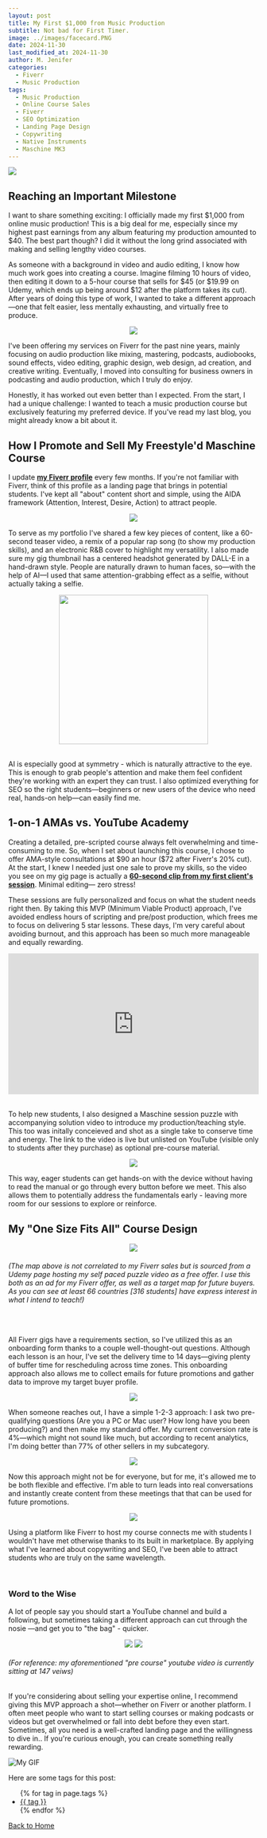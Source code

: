 ```yaml
---
layout: post
title: My First $1,000 from Music Production
subtitle: Not bad for First Timer. 
image: ../images/facecard.PNG
date: 2024-11-30
last_modified_at: 2024-11-30
author: M. Jenifer
categories:
  - Fiverr
  - Music Production
tags:
  - Music Production
  - Online Course Sales
  - Fiverr
  - SEO Optimization
  - Landing Page Design
  - Copywriting
  - Native Instruments
  - Maschine MK3
---
```


<link rel="stylesheet" type="text/css" href="./_css/styles.css">

<img src="https://i.ibb.co/YDQVhn9/First-1000-Production-Lessons.png" style="display: block; margin: auto;">


<h2>Reaching an Important Milestone</h2>

<p>I want to share something exciting: I officially made my first $1,000 from online music production! This is a big deal for me, especially since my highest past earnings from any album featuring my production amounted to $40. The best part though? I did it without the long grind associated with making and selling lengthy video courses.</p>

<p> As someone with a background in video and audio editing, I know how much work goes into creating a course. Imagine filming 10 hours of video, then editing it down to a 5-hour course that sells for $45 (or $19.99 on Udemy, which ends up being around $12 after the platform takes its cut). After years of doing this type of work, I wanted to take a different approach—one that felt easier, less mentally exhausting, and virtually free to produce.</p>

<div style="text-align: center;">
<img src="https://i.ibb.co/qRhWGcZ/mk3fiverr.png" >
</div>

<p> I've been offering my services on Fiverr for the past nine years, mainly focusing on audio production like mixing, mastering, podcasts, audiobooks, sound effects, video editing, graphic design, web design, ad creation, and creative writing. Eventually, I moved into consulting for business owners in podcasting and audio production, which I truly do enjoy.</p>

<p> Honestly, it has worked out even better than I expected. From the start, I had a unique challenge: I wanted to teach a music production course but exclusively featuring my preferred device. If you've read my last blog, you might already know a bit about it.</p>

<h2>How I Promote and Sell My Freestyle'd Maschine Course</h2>

<p>I update <a href="https://www.fiverr.com/buddha_meansbiz" target="_blank"><b>my Fiverr profile</b></a> every few months. If you're not familiar with Fiverr, think of this profile as a landing page that brings in potential students. I've kept all "about" content short and simple, using the AIDA framework (Attention, Interest, Desire, Action) to attract people.</p>

<div style="text-align: center;">
<img src="https://i.ibb.co/gZNF1qG/gig-bio3.png" >
</div>
<p> To serve as my portfolio I've shared a few key pieces of content, like a 60-second teaser video, a remix of a popular rap song (to show my production skills), and an electronic R&B cover to highlight my versatility. I also made sure my gig thumbnail has a centered headshot generated by DALL-E in a hand-drawn style. People are naturally drawn to human faces, so—with the help of AI—I used that same attention-grabbing effect as a selfie, without actually taking a selfie.</p>

<div style="text-align: center;">
<img src="https://fiverr-res.cloudinary.com/t_main1,q_auto,f_auto,q_auto,f_auto/gigs/177970014/original/38a455c42868c1277c8b216bb89f01b15fdd6e55.png" height=300 >
</div>
<br>
<p> AI is especially good at symmetry - which is naturally attractive to the eye. This is enough to grab people's attention and make them feel confident they're working with an expert they can trust. I also optimized everything for SEO so the right students—beginners or new users of the device who need real, hands-on help—can easily find me.</p>

<h2>1-on-1 AMAs vs. YouTube Academy </h2>

<p> Creating a detailed, pre-scripted course always felt overwhelming and time-consuming to me. So, when I set about launching this course, I chose to offer AMA-style consultations at $90 an hour ($72 after Fiverr's 20% cut). At the start, I knew I needed just one sale to prove my skills, so the video you see on my gig page is actually a <a href="https://fiverr-res.cloudinary.com/video/upload/t_fiverr_hd/vpamnkcn4wgduskzasyt" target="_blank"><b>60-second clip from my first client's session</b></a>. Minimal editing— zero stress!</p>

<p> These sessions are fully personalized and focus on what the student needs right then. By taking this MVP (Minimum Viable Product) approach, I've avoided endless hours of scripting and pre/post production, which frees me to focus on delivering 5 star lessons. These days, I'm very careful about avoiding burnout, and this approach has been so much more manageable and equally rewarding. </p> 

<!-- <div style="text-align: center;">
<img src="https://i.ibb.co/SXw7sCT/COURSE-GRAPHICS.png" >
</div> -->

<div style="position: relative; width: 100%; max-width: 100%; overflow: hidden; height: 0; padding-bottom: 56.25%;">
  <iframe src="https://www.youtube.com/embed/_1sxMt9sFWA?si=V7HVZxfv-EdrPJVX" style="position: absolute; top: 0; left: 0; width: 100%; height: 100%; border: 0;" allow="accelerometer; autoplay; clipboard-write; encrypted-media; gyroscope; picture-in-picture" allowfullscreen></iframe>
</div>
<!-- <br>
<div style="text-align: center;">
<img src="https://i.ibb.co/9srF4S8/Read-Me.png" >
</div> -->
<br>
<p>To help new students, I also designed a Maschine session puzzle with accompanying solution video to introduce my production/teaching style. This too was initally conceieved and shot as a single take to conserve time and energy. The link to the video is live but unlisted on YouTube  (visible only to students after they purchase) as optional pre-course material.</p>
<div style="text-align: center;">
<img src="https://i.ibb.co/RvXgNGd/cropped-menu.png" >
</div>

<p> This way, eager students can get hands-on with the device without having to read the manual or go through every button before we meet. This also allows them to potentially address the fundamentals early - leaving more room for our sessions to explore or reinforce. </p>

<h2>My "One Size Fits All" Course Design</h2>
<div style="text-align: center;">
<img src="https://i.ibb.co/hVZ117X/udemy-map.png" >
</div>
<h6><em>(The map above is not correlated to my Fiverr sales but is sourced from a Udemy page hosting my self paced puzzle video as a free offer. I use this both as an ad for my Fiverr offer, as well as a target map for future buyers. As you can see at least 66 countries [316 students] have express interest in what I intend to teach!)</em></h6>
<br>
<p>All Fiverr gigs have a requirements section, so I've utilized this as an onboarding form thanks to a couple well-thought-out questions. Although each lesson is an hour, I've set the delivery time to 14 days—giving plenty of buffer time for rescheduling across time zones. This onboarding approach also allows me to collect emails for future promotions and gather data to improve my target buyer profile. </p>
<div style="text-align: center;">
<img src="https://i.ibb.co/pRgCRkQ/multiple-choice2.png" >
</div>

<p> When someone reaches out, I have a simple 1-2-3 approach: I ask two pre-qualifying questions (Are you a PC or Mac user? How long have you been producing?) and then make my standard offer. My current conversion rate is 4%—which might not sound like much, but according to recent analytics, I'm doing better than 77% of other sellers in my subcategory. </p>

<div style="text-align: center;">
<img src="https://i.ibb.co/K2Xdhnw/half123.png" >
</div>

<p>Now this approach might not be for everyone, but for me, it's allowed me to be both flexible and effective. I'm able to turn leads into real conversations and instantly create content from these meetings that that can be used for future promotions.</p>

<div style="text-align: center;">
<img src="https://i.ibb.co/R03BXvz/review.png" >
</div>
<p> Using a platform like Fiverr to host my course connects me with students I wouldn't have met otherwise thanks to its built in marketplace. By applying what I've learned about copywriting and SEO, I've been able to attract students who are truly on the same wavelength.</p>

<br>
<h3>Word to the Wise</h3>

<p> A lot of people say you should start a YouTube channel and build a following, but sometimes taking a different approach can cut through the nosie —and get you to "the bag" - quicker.</p>

<div style="text-align: center;">
<img src="https://cdn.sanity.io/images/7g6d2cj1/production/4fbdc257347e087624e46d86b727e33948118eb9-1280x720.jpg" >
<img src="https://cdn.prod.website-files.com/63ff7c6ecc83f9ec7ffe916b/67103bc8a9f809ffbb0e17c8_65eba5a047a3cbb50b1ece41_V1.png" >
</div>
<h6><em>(For reference: my aforementioned "pre course" youtube video is currently sitting at 147 veiws)</em></h6>

<p>If you're considering about selling your expertise online, I recommend giving this MVP approach a shot—whether on Fiverr or another platform. I often meet people who want to start selling courses or making podcasts or videos but get overwhelmed or fall into debt before they even start. Sometimes, all you need is a well-crafted landing page and the willingness to dive in.. If you're curious enough, you can create something really rewarding.</p>


![My GIF](https://media.giphy.com/media/d3mlE7uhX8KFgEmY/giphy.gif)
<br>

<p>Here are some tags for this post:</p>
<ul>
{% for tag in page.tags %}
  <li><a href="/tags/{{ tag }}/">{{ tag }}</a></li>
{% endfor %}
</ul>

<p><a href="/">Back to Home</a></p>
